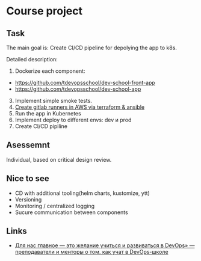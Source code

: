 # Course project

##  Task

The main goal is: Create CI/CD pipeline for depolying the app to k8s.

Detailed description:
1. Dockerize each component:
  * https://github.com/tdevopsschool/dev-school-front-app
  * https://github.com/tdevopsschool/dev-school-app
3. Implement simple smoke tests.
4. [Create gitlab runners in AWS via terraform & ansible](https://github.com/tdevopsschool/cm#homework)
5. Run the app in Kubernetes
6. Implement deploy to different envs: dev и prod
7. Create CI/CD pipiline

## Asessemnt 

Individual, based on critical design review.

## Nice to see

* CD with additional tooling(helm charts, kustomize, ytt)
* Versioning
* Monitoring / centralized logging
* Sucure communication between components

## Links

- [Для нас главное — это желание учиться и развиваться в DevOps» — преподаватели и менторы о том, как учат в DevOps-школе](https://habr.com/en/company/deutschetelekomitsolutions/blog/521648/)
